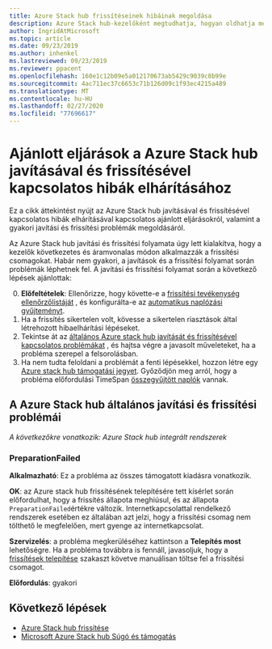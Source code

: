 ```yaml
---
title: Azure Stack hub frissítéseinek hibáinak megoldása
description: Azure Stack hub-kezelőként megtudhatja, hogyan oldhatja meg a frissítéssel kapcsolatos problémákat, hogy Azure Stack hub a lehető leggyorsabban tudjon visszatérni az éles környezetbe.
author: IngridAtMicrosoft
ms.topic: article
ms.date: 09/23/2019
ms.author: inhenkel
ms.lastreviewed: 09/23/2019
ms.reviewer: ppacent
ms.openlocfilehash: 160e1c12b09e5a012170673ab5429c9039c8b99e
ms.sourcegitcommit: 4ac711ec37c6653c71b126d09c1f93ec4215a489
ms.translationtype: MT
ms.contentlocale: hu-HU
ms.lasthandoff: 02/27/2020
ms.locfileid: "77696617"
---
```

# <a name="best-practices-for-troubleshooting-azure-stack-hub-patch-and-update-issues"></a>Ajánlott eljárások a Azure Stack hub javításával és frissítésével kapcsolatos hibák elhárításához

Ez a cikk áttekintést nyújt az Azure Stack hub javításával és frissítésével kapcsolatos hibák elhárításával kapcsolatos ajánlott eljárásokról, valamint a gyakori javítási és frissítési problémák megoldásáról.


Az Azure Stack hub javítási és frissítési folyamata úgy lett kialakítva, hogy a kezelők következetes és áramvonalas módon alkalmazzák a frissítési csomagokat. Habár nem gyakori, a javítások és a frissítési folyamat során problémák léphetnek fel. A javítási és frissítési folyamat során a következő lépések ajánlottak:

0. **Előfeltételek**: Ellenőrizze, hogy követte-e a [frissítési tevékenység ellenőrzőlistáját](release-notes-checklist.md) , és konfigurálta-e az [automatikus naplózási gyűjteményt](azure-stack-configure-automatic-diagnostic-log-collection.md).
1. Ha a frissítés sikertelen volt, kövesse a sikertelen riasztások által létrehozott hibaelhárítási lépéseket.
2. Tekintse át az [általános Azure stack hub javítását és frissítésével kapcsolatos problémákat](#common-azure-stack-hub-patch-and-update-issues) , és hajtsa végre a javasolt műveleteket, ha a probléma szerepel a felsorolásban.
3. Ha nem tudta feloldani a problémát a fenti lépésekkel, hozzon létre egy [Azure stack hub támogatási jegyet](azure-stack-help-and-support-overview.md). Győződjön meg arról, hogy a probléma előfordulási TimeSpan [összegyűjtött naplók](https://docs.microsoft.com/azure-stack/operator/azure-stack-configure-on-demand-diagnostic-log-collection) vannak.

## <a name="common-azure-stack-hub-patch-and-update-issues"></a>A Azure Stack hub általános javítási és frissítési problémái

*A következőkre vonatkozik: Azure Stack hub integrált rendszerek*

### <a name="preparationfailed"></a>PreparationFailed

**Alkalmazható**: Ez a probléma az összes támogatott kiadásra vonatkozik.

**OK**: az Azure stack hub frissítésének telepítésére tett kísérlet során előfordulhat, hogy a frissítés állapota meghiúsul, és az állapota `PreparationFailed`értékre változik. Internetkapcsolattal rendelkező rendszerek esetében ez általában azt jelzi, hogy a frissítési csomag nem tölthető le megfelelően, mert gyenge az internetkapcsolat. 

**Szervizelés**: a probléma megkerüléséhez kattintson a **Telepítés most** lehetőségre. Ha a probléma továbbra is fennáll, javasoljuk, hogy a [frissítések telepítése](azure-stack-apply-updates.md?#install-updates-and-monitor-progress) szakaszt követve manuálisan töltse fel a frissítési csomagot.

**Előfordulás**: gyakori

## <a name="next-steps"></a>Következő lépések

- [Azure Stack hub frissítése](azure-stack-updates.md)  
- [Microsoft Azure Stack hub Súgó és támogatás](azure-stack-help-and-support-overview.md)
